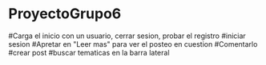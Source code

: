 # ProyectoGrupo6
#Carga el inicio con un usuario, cerrar sesion, probar el registro
#iniciar sesion
#Apretar en "Leer mas" para ver el posteo en cuestion
#Comentarlo
#crear post
#buscar tematicas en la barra lateral

